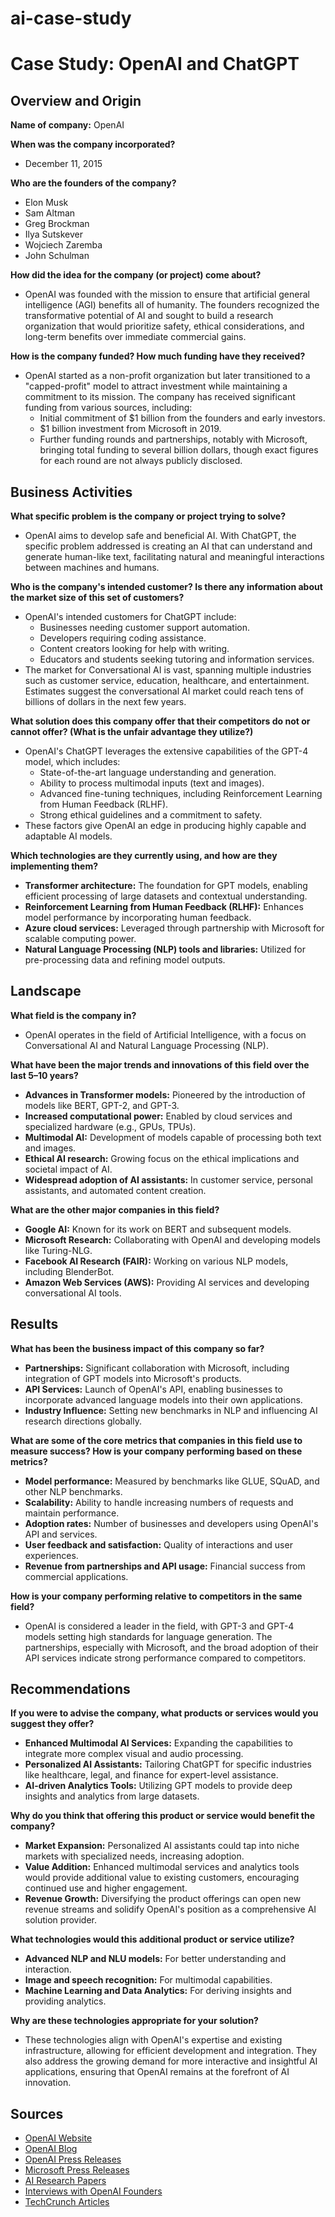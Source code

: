 # ai-case-study
# Case Study: OpenAI and ChatGPT

## Overview and Origin

**Name of company:** OpenAI

**When was the company incorporated?**
- December 11, 2015

**Who are the founders of the company?**
- Elon Musk
- Sam Altman
- Greg Brockman
- Ilya Sutskever
- Wojciech Zaremba
- John Schulman

**How did the idea for the company (or project) come about?**
- OpenAI was founded with the mission to ensure that artificial general intelligence (AGI) benefits all of humanity. The founders recognized the transformative potential of AI and sought to build a research organization that would prioritize safety, ethical considerations, and long-term benefits over immediate commercial gains.

**How is the company funded? How much funding have they received?**
- OpenAI started as a non-profit organization but later transitioned to a "capped-profit" model to attract investment while maintaining a commitment to its mission. The company has received significant funding from various sources, including:
  - Initial commitment of $1 billion from the founders and early investors.
  - $1 billion investment from Microsoft in 2019.
  - Further funding rounds and partnerships, notably with Microsoft, bringing total funding to several billion dollars, though exact figures for each round are not always publicly disclosed.

## Business Activities

**What specific problem is the company or project trying to solve?**
- OpenAI aims to develop safe and beneficial AI. With ChatGPT, the specific problem addressed is creating an AI that can understand and generate human-like text, facilitating natural and meaningful interactions between machines and humans.

**Who is the company's intended customer? Is there any information about the market size of this set of customers?**
- OpenAI's intended customers for ChatGPT include:
  - Businesses needing customer support automation.
  - Developers requiring coding assistance.
  - Content creators looking for help with writing.
  - Educators and students seeking tutoring and information services.
- The market for Conversational AI is vast, spanning multiple industries such as customer service, education, healthcare, and entertainment. Estimates suggest the conversational AI market could reach tens of billions of dollars in the next few years.

**What solution does this company offer that their competitors do not or cannot offer? (What is the unfair advantage they utilize?)**
- OpenAI's ChatGPT leverages the extensive capabilities of the GPT-4 model, which includes:
  - State-of-the-art language understanding and generation.
  - Ability to process multimodal inputs (text and images).
  - Advanced fine-tuning techniques, including Reinforcement Learning from Human Feedback (RLHF).
  - Strong ethical guidelines and a commitment to safety.
- These factors give OpenAI an edge in producing highly capable and adaptable AI models.

**Which technologies are they currently using, and how are they implementing them?**
- **Transformer architecture:** The foundation for GPT models, enabling efficient processing of large datasets and contextual understanding.
- **Reinforcement Learning from Human Feedback (RLHF):** Enhances model performance by incorporating human feedback.
- **Azure cloud services:** Leveraged through partnership with Microsoft for scalable computing power.
- **Natural Language Processing (NLP) tools and libraries:** Utilized for pre-processing data and refining model outputs.

## Landscape

**What field is the company in?**
- OpenAI operates in the field of Artificial Intelligence, with a focus on Conversational AI and Natural Language Processing (NLP).

**What have been the major trends and innovations of this field over the last 5–10 years?**
- **Advances in Transformer models:** Pioneered by the introduction of models like BERT, GPT-2, and GPT-3.
- **Increased computational power:** Enabled by cloud services and specialized hardware (e.g., GPUs, TPUs).
- **Multimodal AI:** Development of models capable of processing both text and images.
- **Ethical AI research:** Growing focus on the ethical implications and societal impact of AI.
- **Widespread adoption of AI assistants:** In customer service, personal assistants, and automated content creation.

**What are the other major companies in this field?**
- **Google AI:** Known for its work on BERT and subsequent models.
- **Microsoft Research:** Collaborating with OpenAI and developing models like Turing-NLG.
- **Facebook AI Research (FAIR):** Working on various NLP models, including BlenderBot.
- **Amazon Web Services (AWS):** Providing AI services and developing conversational AI tools.

## Results

**What has been the business impact of this company so far?**
- **Partnerships:** Significant collaboration with Microsoft, including integration of GPT models into Microsoft's products.
- **API Services:** Launch of OpenAI's API, enabling businesses to incorporate advanced language models into their own applications.
- **Industry Influence:** Setting new benchmarks in NLP and influencing AI research directions globally.

**What are some of the core metrics that companies in this field use to measure success? How is your company performing based on these metrics?**
- **Model performance:** Measured by benchmarks like GLUE, SQuAD, and other NLP benchmarks.
- **Scalability:** Ability to handle increasing numbers of requests and maintain performance.
- **Adoption rates:** Number of businesses and developers using OpenAI's API and services.
- **User feedback and satisfaction:** Quality of interactions and user experiences.
- **Revenue from partnerships and API usage:** Financial success from commercial applications.

**How is your company performing relative to competitors in the same field?**
- OpenAI is considered a leader in the field, with GPT-3 and GPT-4 models setting high standards for language generation. The partnerships, especially with Microsoft, and the broad adoption of their API services indicate strong performance compared to competitors.

## Recommendations

**If you were to advise the company, what products or services would you suggest they offer?**
- **Enhanced Multimodal AI Services:** Expanding the capabilities to integrate more complex visual and audio processing.
- **Personalized AI Assistants:** Tailoring ChatGPT for specific industries like healthcare, legal, and finance for expert-level assistance.
- **AI-driven Analytics Tools:** Utilizing GPT models to provide deep insights and analytics from large datasets.

**Why do you think that offering this product or service would benefit the company?**
- **Market Expansion:** Personalized AI assistants could tap into niche markets with specialized needs, increasing adoption.
- **Value Addition:** Enhanced multimodal services and analytics tools would provide additional value to existing customers, encouraging continued use and higher engagement.
- **Revenue Growth:** Diversifying the product offerings can open new revenue streams and solidify OpenAI's position as a comprehensive AI solution provider.

**What technologies would this additional product or service utilize?**
- **Advanced NLP and NLU models:** For better understanding and interaction.
- **Image and speech recognition:** For multimodal capabilities.
- **Machine Learning and Data Analytics:** For deriving insights and providing analytics.

**Why are these technologies appropriate for your solution?**
- These technologies align with OpenAI's expertise and existing infrastructure, allowing for efficient development and integration. They also address the growing demand for more interactive and insightful AI applications, ensuring that OpenAI remains at the forefront of AI innovation.

## Sources
- [OpenAI Website](https://www.openai.com)
- [OpenAI Blog](https://www.openai.com/blog)
- [OpenAI Press Releases](https://www.openai.com/press-releases)
- [Microsoft Press Releases](https://news.microsoft.com/)
- [AI Research Papers](https://arxiv.org/)
- [Interviews with OpenAI Founders](https://www.youtube.com/results?search_query=OpenAI+founders+interview)
- [TechCrunch Articles](https://techcrunch.com/tag/openai/)

